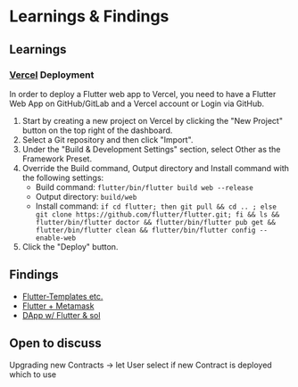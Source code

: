 # Learnings & Findings

## Learnings

### [Vercel](https://vercel.com) Deployment
 
In order to deploy a Flutter web app to Vercel, you need to have a Flutter Web App on GitHub/GitLab and a Vercel account or Login via GitHub.

1. Start by creating a new project on Vercel by clicking the "New Project" button on the top right of the dashboard.
2. Select a Git repository and then click "Import".
3. Under the "Build & Development Settings" section, select Other as the Framework Preset.
4. Override the Build command, Output directory and Install command with the following settings:
   - Build command: ``flutter/bin/flutter build web --release``
   - Output directory: ``build/web``
   - Install command: ``if cd flutter; then git pull && cd .. ; else git clone https://github.com/flutter/flutter.git; fi && ls && flutter/bin/flutter doctor && flutter/bin/flutter pub get && flutter/bin/flutter clean && flutter/bin/flutter config --enable-web``
5. Click the "Deploy" button.

## Findings

- [Flutter-Templates etc.](https://github.com/Solido/awesome-flutter)
- [Flutter + Metamask](https://dev.to/bhaskardutta/building-with-flutter-and-metamask-8h5)
- [DApp w/ Flutter & sol](https://blog.logrocket.com/building-dapp-flutter-solidity/)

## Open to discuss

Upgrading new Contracts -> let User select if new Contract is deployed which to use
